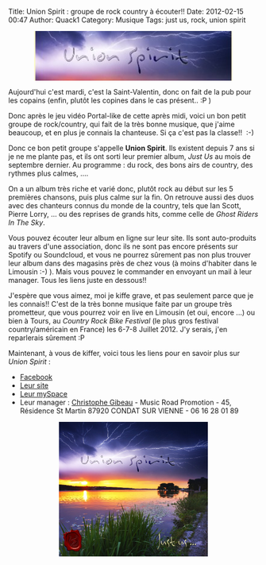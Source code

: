 Title: Union Spirit : groupe de rock country à écouter!!
Date: 2012-02-15 00:47
Author: Quack1
Category: Musique
Tags: just us, rock, union spirit

<div align=center><a href="static/upload/unionSpirit.jpg"><img src="upload/unionSpirit.jpg" width="400" align=center /></a></div>

Aujourd'hui c'est mardi, c'est la Saint-Valentin, donc on fait de la pub
pour les copains (enfin, plutôt les copines dans le cas présent.. :P )

Donc après le jeu vidéo Portal-like de cette après midi, voici un
bon petit groupe de rock/country, qui fait de la très bonne musique, que
j'aime beaucoup, et en plus je connais la chanteuse. Si ça c'est pas la
classe!!  :-)

Donc ce bon petit groupe s'appelle **Union Spirit**. Ils existent depuis
7 ans si je ne me plante pas, et ils ont sorti leur premier album, *Just
Us* au mois de septembre dernier. Au programme : du rock, des bons airs
de country, des rythmes plus calmes, ....

On a un album très riche et varié donc, plutôt rock au début sur les 5
premières chansons, puis plus calme sur la fin. On retrouve aussi des
duos avec des chanteurs connus du monde de la country, tels que Ian
Scott, Pierre Lorry, ... ou des reprises de grands hits, comme celle de
*Ghost Riders In The Sky*.

Vous pouvez écouter leur album en ligne sur leur site. Ils sont
auto-produits au travers d'une association, donc ils ne sont pas encore
présents sur Spotify ou Soundcloud, et vous ne pourrez sûrement pas non
plus trouver leur album dans des magasins près de chez vous (à moins
d'habiter dans le Limousin :-) ). Mais vous pouvez le commander en
envoyant un mail à leur manager. Tous les liens juste en dessous!!

J'espère que vous aimez, moi je kiffe grave, et pas seulement parce que
je les connais!! C'est de la très bonne musique faite par un groupe très
prometteur, que vous pourrez voir en live en Limousin (et oui, encore
...) ou bien à Tours, au *Country Rock Bike Festival* (le plus gros
festival country/américain en France) les 6-7-8 Juillet 2012. J'y
serais, j'en reparlerais sûrement :P

Maintenant, à vous de kiffer, voici tous les liens pour en savoir plus
sur *Union Spirit* :

-   [Facebook][]
-   [Leur site][]
-   [Leur mySpace][]
-   Leur manager : [Christophe Gibeau][] - Music Road Promotion - 45,
    Résidence St Martin 87920 CONDAT SUR VIENNE - 06 16 28 01 89

</p>
<div align=center><a href="static/upload/us1.jpg"><img src="upload/us1.jpg" width="300" align=center /></a></div>

  [Facebook]: http://www.facebook.com/pages/UNION-SPIRIT/54919506106 "Page Facebook de Union Spirit"
  [Leur site]: http://www.union-spirit.com/index.php  "Site de Union Spirit"
  [Leur mySpace]: http://www.myspace.com/unionspirit  "Myspace ce Union Spirit"
  [Christophe Gibeau]: mailto:music_road87@yahoo.fr "Mail Music Road Promotion"
